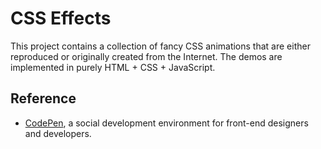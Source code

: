 # CSS Effects

This project contains a collection of fancy CSS animations that are either reproduced or
originally created from the Internet. The demos are implemented in purely HTML + CSS + JavaScript.

## Reference

- [CodePen](https://codepen.io/), a social development environment for front-end designers and
  developers.